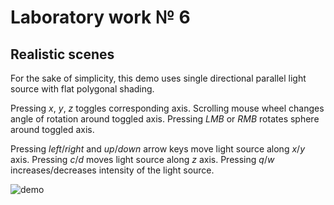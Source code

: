 # Laboratory work № 6
## Realistic scenes

For the sake of simplicity, this demo uses single directional parallel light source with flat polygonal shading.

Pressing *x*, *y*, *z* toggles corresponding axis. Scrolling mouse wheel changes angle of rotation around toggled axis. Pressing *LMB* or *RMB* rotates sphere around toggled axis. 

Pressing *left*/*right* and *up*/*down* arrow keys move light source along *x*/*y* axis. Pressing *c*/*d* moves light source along *z* axis. Pressing *q*/*w* increases/decreases intensity of the light source.

![demo](../demo/lab6.gif)
